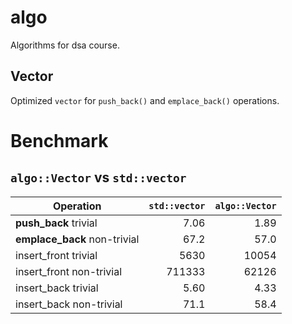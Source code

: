 # algo

Algorithms for dsa course.

## Vector

Optimized `vector` for `push_back()` and `emplace_back()` operations.

# Benchmark

## `algo::Vector` vs `std::vector`

| Operation                    | `std::vector` | `algo::Vector` |
|------------------------------|--------------:|---------------:|
| **push_back** trivial        |          7.06 |           1.89 |
| **emplace_back** non-trivial |          67.2 |           57.0 |
| insert_front trivial         |          5630 |          10054 |
| insert_front non-trivial     |        711333 |          62126 |
| insert_back trivial          |          5.60 |           4.33 |
| insert_back non-trivial      |          71.1 |           58.4 |
